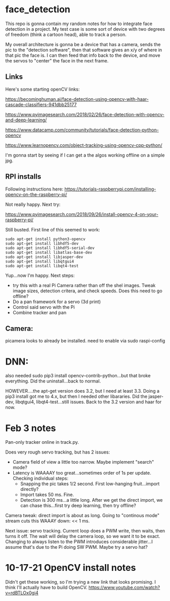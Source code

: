 # face_detection
This repo is gonna contain my random notes for how to integrate face detection in a project.  My test case is some sort of device with two degrees of freedom (think a cartoon head), able to track a person.

My overall architecture is gonna be a device that has a camera, sends the pic to the "detection software", then that software gives an x/y of where in that pic the face is.  I can then feed that info back to the device, and move the servos to "center" the face in the next frame.

## Links
Here's some starting openCV links:

https://becominghuman.ai/face-detection-using-opencv-with-haar-cascade-classifiers-941dbb25177

https://www.pyimagesearch.com/2018/02/26/face-detection-with-opencv-and-deep-learning/

https://www.datacamp.com/community/tutorials/face-detection-python-opencv

https://www.learnopencv.com/object-tracking-using-opencv-cpp-python/

I'm gonna start by seeing if I can get a the algos working offline on a simple jpg.

## RPI installs
Following instructions here:
https://tutorials-raspberrypi.com/installing-opencv-on-the-raspberry-pi/

Not really happy.  Next try:

https://www.pyimagesearch.com/2018/09/26/install-opencv-4-on-your-raspberry-pi/

Still busted.  First line of this seemed to work:
```
sudo apt-get install python3-opencv
sudo apt-get install libhdf5-dev
sudo apt-get install libhdf5-serial-dev
sudo apt-get install libatlas-base-dev
sudo apt-get install libjasper-dev 
sudo apt-get install libqtgui4 
sudo apt-get install libqt4-test
```
Yup...now I'm happy.  Next steps:
* try this with a real Pi Camera rather than off the shel images.  Tweak image sizes, detection critera, and check speeds.  Does this need to go offline?
* Do a pan framework for a servo (3d print)
* Control said servo with the Pi
* Combine tracker and pan

## Camera:
picamera looks to already be installed.
need to enable via sudo raspi-config

# DNN:
also needed sudo pip3 install opencv-contrib-python...but that broke everything.
Did the uninstall...back to normal.

HOWEVER....the apt-get version does 3.2, but I need at least 3.3.  Doing a pip3 install got me to 4.x, but then I needed other libararies.  Did the jasper-dev, libqtgui4, libqt4-test...still issues.  Back to the 3.2 version and haar for now.

# Feb 3 notes
Pan-only tracker online in track.py.

Does very rough servo tracking, but has 2 issues:
* Camera field of view a little too narrow.  Maybe implement "search" mode?
* Latency is WAAAAY too great...sometimes order of 1s per update.  Checking individual steps:
  * Snapping the pic takes 1/2 second.  First low-hanging fruit...import directly?
  * Import takes 50 ms.  Fine.
  * Detection is 300 ms...a little long.  After we get the direct import, we can chase this...first try deep learning, then try offline?

Camera tweak:  direct import is about as long.  Going to "continous mode" stream cuts this WAAAY down:  << 1 ms.

Next issue: servo tracking.  Current loop does a PWM write, then waits, then turns it off.  The wait will delay the camera loop, so we want it to be exact.  Changing to always listen to the PWM introduces considerable jitter...I assume that's due to the Pi doing SW PWM.  Maybe try a servo hat?

# 10-17-21 OpenCV install notes
Didn't get these working, so I'm trying a new link that looks promising.  I think I'll actually have to build OpenCV.
https://www.youtube.com/watch?v=rdBTLOx0gi4


